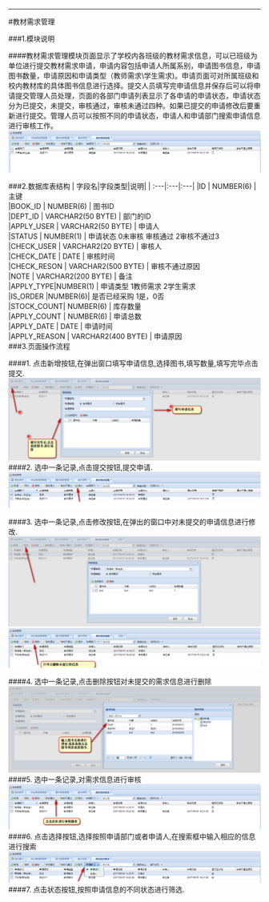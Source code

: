 ****

#教材需求管理

###1.模块说明

####教材需求管理模块页面显示了学校内各班级的教材需求信息，可以已班级为单位进行提交教材需求申请，申请内容包括申请人所属系别，申请图书信息，申请图书数量，申请原因和申请类型（教师需求\学生需求)。申请页面可对所属班级和校内教材库的具体图书信息进行选择。提交人员填写完申请信息并保存后可以将申请提交管理人员处理，页面的各部门申请列表显示了各申请的申请状态，申请状态分为已提交，未提交，审核通过，审核未通过四种。如果已提交的申请修改后要重新进行提交。管理人员可以按照不同的申请状态，申请人和申请部门搜索申请信息进行审核工作。![](/assets/2017-06-16_142136.png)

###2.数据库表结构
| 字段名|字段类型|说明|
| :---|:---|:---|
|ID       |          NUMBER(6)          |               主键              
|BOOK_ID     |          NUMBER(6)          |               图书ID           
|DEPT_ID     |     VARCHAR2(50 BYTE)  |               部门的ID        
|APPLY_USER     |   VARCHAR2(50 BYTE)  |               申请人              
|STATUS     |    NUMBER(1) |  申请状态 0未审核 审核通过 2审核不通过3         
|CHECK_USER     |       VARCHAR2(20 BYTE)  |               审核人              
|CHECK_DATE     |          DATE               |               审核时间              
|CHECK_RESON     |          VARCHAR2(500 BYTE) |               审核不通过原因              
|NOTE     |          VARCHAR2(200 BYTE) |               备注              
|APPLY_TYPE|NUMBER(1)      |    申请类型 1教师需求 2学生需求              
|IS_ORDER |NUMBER(6)| 是否已经采购 1是，0否              
|STOCK_COUNT| NUMBER(6) |    库存数量              
|APPLY_COUNT     |          NUMBER(6)          |               申请总数             
|APPLY_DATE     |          DATE               |               申请时间              
|APPLY_REASON     |          VARCHAR2(400 BYTE) |               申请原因       
###3.页面操作流程

####1. 点击新增按钮,在弹出窗口填写申请信息,选择图书,填写数量,填写完毕点击提交.
![](/assets/2017-06-16_142404.png)
####2. 选中一条记录,点击提交按钮,提交申请.![](/assets/2017-06-16_144725.png)

####3. 选中一条记录,点击修改按钮,在弹出的窗口中对未提交的申请信息进行修改.![](/assets/2017-06-16_143659.png)![](/assets/2017-06-16_143857.png)

####4. 选中一条记录,点击删除按钮对未提交的需求信息进行删除 ![](/assets/2017-06-16_142916.png)
####5. 选中一条记录,对需求信息进行审核![](/assets/2017-06-16_144359.png)
####6. 点击选择按钮,选择按照申请部门或者申请人,在搜索框中输入相应的信息进行搜索![](/assets/2017-06-16_144810.png)
####7. 点击状态按钮,按照申请信息的不同状态进行筛选.





















